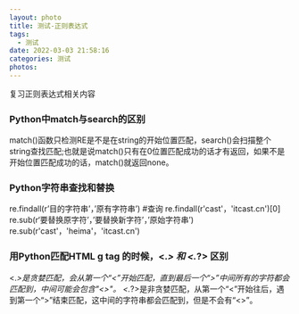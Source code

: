 ```yaml
---
layout: photo
title: 测试-正则表达式
tags:
  - 测试
date: 2022-03-03 21:58:16
categories: 测试
photos:
---
```

复习正则表达式相关内容
<!--more-->
### Python中match与search的区别
match()函数只检测RE是不是在string的开始位置匹配，search()会扫描整个string查找匹配;也就是说match()只有在0位置匹配成功的话才有返回，如果不是开始位置匹配成功的话，match()就返回none。

### Python字符串查找和替换
re.findall(r’目的字符串’，’原有字符串’) #查询 
re.findall(r'cast'，'itcast.cn')[0] 
re.sub(r‘要替换原字符’，’要替换新字符’，’原始字符串’) 
re.sub(r'cast'，'heima'，'itcast.cn')

### 用Python匹配HTML g tag 的时候，<.*> 和 <.*?> 区别
<.*>是贪婪匹配，会从第一个“<”开始匹配，直到最后一个“>”中间所有的字符都会匹配到，中间可能会包含"<>"。
<.*?>是非贪婪匹配，从第一个“<”开始往后，遇到第一个“>”结束匹配，这中间的字符串都会匹配到，但是不会有“<>”。
